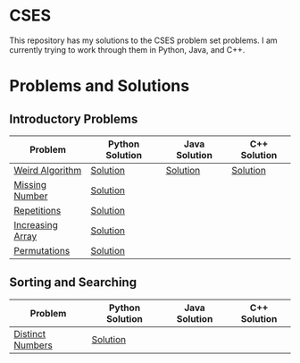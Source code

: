 # CSES 

This repository has my solutions to the CSES problem set problems. I am currently trying to work through them in Python, Java, and C++.

# Problems and Solutions

## Introductory Problems
| Problem | Python Solution | Java Solution | C++ Solution                                                               
|-|-|-|-|
| [Weird Algorithm](https://cses.fi/problemset/task/1068/) | [Solution](https://github.com/Nathan-Kimm/CSES/blob/master/Introductory-Problems/1.WeirdAlgorithm/solution.py)| [Solution](https://github.com/Nathan-Kimm/CSES/blob/master/Introductory-Problems/1.WeirdAlgorithm/solution.java) | [Solution](https://github.com/Nathan-Kimm/CSES/blob/master/Introductory-Problems/1.WeirdAlgorithm/solution.cpp)|
| [Missing Number](https://cses.fi/problemset/task/1083/) | [Solution](https://github.com/Nathan-Kimm/CSES/blob/master/Introductory-Problems/2.MissingNumber/solution.py) | | |
| [Repetitions](https://cses.fi/problemset/task/1069) | [Solution](https://github.com/Nathan-Kimm/CSES/blob/master/Introductory-Problems/3.Repetitions/solution.py) | | |
| [Increasing Array](https://cses.fi/problemset/task/1094) | [Solution](https://github.com/Nathan-Kimm/CSES/blob/master/Introductory-Problems/4.IncreasingArray/solution.py)|| |
| [Permutations](https://cses.fi/problemset/task/1070) | [Solution](https://github.com/Nathan-Kimm/CSES/blob/master/Introductory-Problems/5.Permutations/solution.py) | | |
## Sorting and Searching
| Problem | Python Solution | Java Solution | C++ Solution
|-|-|-|-|
| [Distinct Numbers](https://cses.fi/problemset/task/1621) | [Solution](https://github.com/Nathan-Kimm/CSES/blob/master/Sorting-and-Searching/1.DistinctNumbers/solution.py) | |